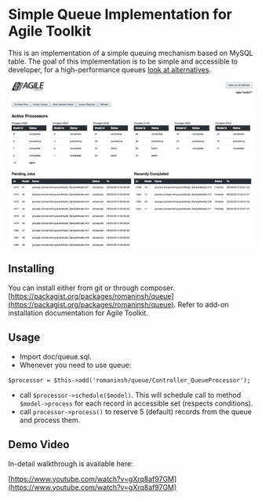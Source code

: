 # Simple Queue Implementation for Agile Toolkit

This is an implementation of a simple queuing mechanism based on MySQL table. The goal of this implementation is to be simple and accessible to developer, for a high-performance queues [look at alternatives](http://en.wikipedia.org/wiki/Message_queue).

![Sample Screenshot](doc/screenshot1.png)

## Installing

You can install either from git or through composer. [https://packagist.org/packages/romaninsh/queue](https://packagist.org/packages/romaninsh/queue). Refer to add-on installation documentation for Agile Toolkit.

## Usage

 - Import doc/queue.sql.
 - Whenever you need to use queue:
 
```
$processor = $this->add('romaninsh/queue/Controller_QueueProcessor');
```

 - call `$processor->schedule($model)`. This will schedule call to method `$model->process` for each record in accessible set (respects conditions).
 - call `processor->process()` to reserve 5 (default) records from the queue and process them.
 
## Demo Video

In-detail walkthrough is available here:

[https://www.youtube.com/watch?v=gXrq8af97GM](https://www.youtube.com/watch?v=gXrq8af97GM)